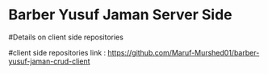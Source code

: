 ﻿# Barber Yusuf Jaman Server Side

#Details on client side repositories   

#client side repositories link : https://github.com/Maruf-Murshed01/barber-yusuf-jaman-crud-client
